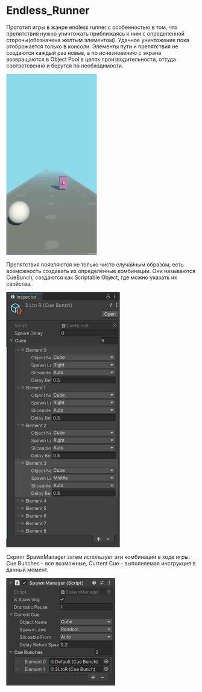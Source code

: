 # Endless_Runner

Прототип игры в жанре endless runner c особенностью в том, что препятствия нужно уничтожать приближаясь к ним с определенной стороны(обозначена желтым элементом).
Удачное уничтожение пока отоброжается только в консоли. Элементы пути и препятствия не создаются каждый раз новые, а по исчезновению с экрана возвращаются в Object Pool в целях производительности, оттуда соответсвенно и берутся по необходимости.

![](https://github.com/IsaevPVL/Endless_Runner/blob/main/Endless.gif)

Препятствия появляются не только чисто случайным образом, есть возможность создавать их определенные комбинации.
Они называются CueBunch, создаются как Scriptable Object, где можно указать их свойства.

![](https://github.com/IsaevPVL/Endless_Runner/blob/main/Screenshot_20221124_124607.png)

Скрипт SpawnManager затем использует эти комбинации в ходе игры. Cue Bunches - все возможные, Current Cue - выполняемая инструкция в данный момент.

![](https://github.com/IsaevPVL/Endless_Runner/blob/main/Screenshot_20221124_124342.png)
